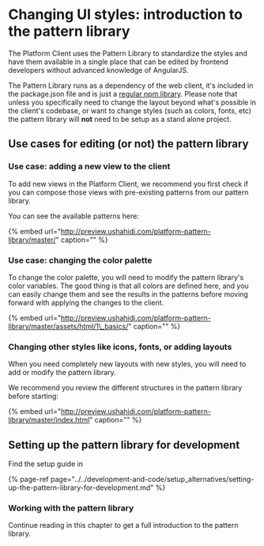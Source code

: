 # Changing UI styles: introduction to the pattern library

The Platform Client uses the Pattern Library to standardize the styles and have them available in a single place that can be edited by frontend developers without advanced knowledge of AngularJS.

The Pattern Library runs as a dependency of the web client, it's included in the package.json file and is just a [regular npm library](https://www.npmjs.com/package/ushahidi-platform-pattern-library). Please note that unless you specifically need to change the layout beyond what's possible in the client's codebase, or want to change styles \(such as colors, fonts, etc\) the pattern library will **not** need to be setup as a stand alone project.

## Use cases for editing \(or not\) the pattern library

### Use case: adding a new view to the client

To add new views in the Platform Client, we recommend you first check if you can compose those views with pre-existing patterns from our pattern library.

You can see the available patterns here:

{% embed url="http://preview.ushahidi.com/platform-pattern-library/master/" caption="" %}

### Use case: changing the color palette

To change the color palette, you will need to modify the pattern library's color variables. The good thing is that all colors are defined here, and you can easily change them and see the results in the patterns before moving forward with applying the changes to the client.

{% embed url="http://preview.ushahidi.com/platform-pattern-library/master/assets/html/1\_basics/" caption="" %}

### Changing other styles like icons, fonts, or adding layouts

When you need completely new layouts with new styles, you will need to add or modify the pattern library.

We recommend you review the different structures in the pattern library before starting:

{% embed url="http://preview.ushahidi.com/platform-pattern-library/master/index.html" caption="" %}

## Setting up the pattern library for development

Find the setup guide in

{% page-ref page="../../development-and-code/setup\_alternatives/setting-up-the-pattern-library-for-development.md" %}

### Working with the pattern library

Continue reading in this chapter to get a full introduction to the pattern library.

